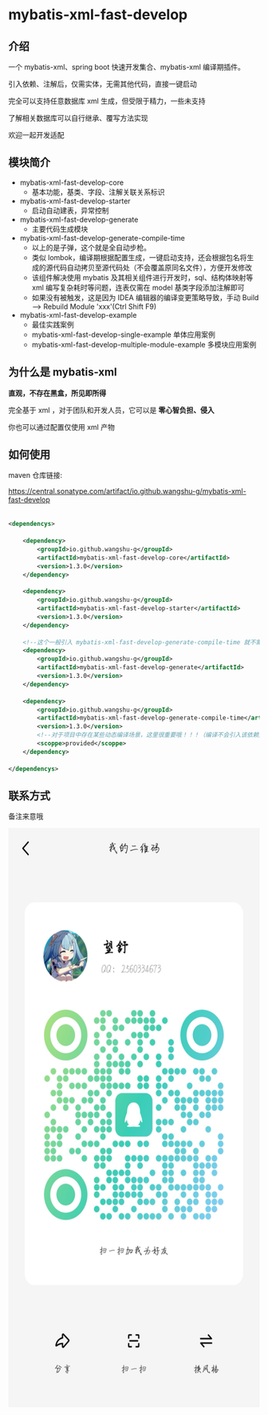 # mybatis-xml-fast-develop

## 介绍

一个 mybatis-xml、spring boot 快速开发集合、mybatis-xml 编译期插件。

引入依赖、注解后，仅需实体，无需其他代码，直接一键启动

完全可以支持任意数据库 xml 生成，但受限于精力，一些未支持

了解相关数据库可以自行继承、覆写方法实现

欢迎一起开发适配

## 模块简介

+ mybatis-xml-fast-develop-core
    + 基本功能，基类、字段、注解关联关系标识
+ mybatis-xml-fast-develop-starter
    + 启动自动建表，异常控制
+ mybatis-xml-fast-develop-generate
    + 主要代码生成模块
+ mybatis-xml-fast-develop-generate-compile-time
    + 以上的是子弹，这个就是全自动步枪。
    + 类似 lombok，编译期根据配置生成，一键启动支持，还会根据包名将生成的源代码自动拷贝至源代码处（不会覆盖原同名文件），方便开发修改
    + 该组件解决使用 mybatis 及其相关组件进行开发时，sql、结构体映射等 xml 编写复杂耗时等问题，连表仅需在 model 基类字段添加注解即可
    + 如果没有被触发，这是因为 IDEA 编辑器的编译变更策略导致，手动 Build --> Rebuild Module 'xxx'(Ctrl Shift F9)
+ mybatis-xml-fast-develop-example
    + 最佳实践案例
    + mybatis-xml-fast-develop-single-example 单体应用案例
    + mybatis-xml-fast-develop-multiple-module-example 多模块应用案例

## 为什么是 mybatis-xml

**直观，不存在黑盒，所见即所得**

完全基于 xml ，对于团队和开发人员，它可以是 **零心智负担、侵入**

你也可以通过配置仅使用 xml 产物

## 如何使用

maven 仓库链接:

https://central.sonatype.com/artifact/io.github.wangshu-g/mybatis-xml-fast-develop

```xml

<dependencys>

    <dependency>
        <groupId>io.github.wangshu-g</groupId>
        <artifactId>mybatis-xml-fast-develop-core</artifactId>
        <version>1.3.0</version>
    </dependency>

    <dependency>
        <groupId>io.github.wangshu-g</groupId>
        <artifactId>mybatis-xml-fast-develop-starter</artifactId>
        <version>1.3.0</version>
    </dependency>

    <!--这个一般引入 mybatis-xml-fast-develop-generate-compile-time 就不需要自己调用生成了-->
    <dependency>
        <groupId>io.github.wangshu-g</groupId>
        <artifactId>mybatis-xml-fast-develop-generate</artifactId>
        <version>1.3.0</version>
    </dependency>

    <dependency>
        <groupId>io.github.wangshu-g</groupId>
        <artifactId>mybatis-xml-fast-develop-generate-compile-time</artifactId>
        <version>1.3.0</version>
        <!--对于项目中存在某些动态编译场景，这里很重要哦！！！（编译不会引入该依赖）-->
        <scoppe>provided</scoppe>
    </dependency>

</dependencys>

```

## 联系方式

备注来意哦

<center>
  <img alt="author-qq-qrcode.jpg" height="1158" src="author-qq-qrcode.jpg" width="588"/>
</center>
